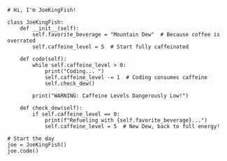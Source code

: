     # Hi, I'm JoeKingFish! 

    class JoeKingFish:
        def __init__(self):
            self.favorite_beverage = "Mountain Dew"  # Because coffee is overrated
            self.caffeine_level = 5  # Start fully caffeinated

        def code(self):
            while self.caffeine_level > 0:
                print("Coding... ")
                self.caffeine_level -= 1  # Coding consumes caffeine
                self.check_dew()

            print("WARNING: Caffeine Levels Dangerously Low!")

        def check_dew(self):
            if self.caffeine_level == 0:
                print(f"Refueling with {self.favorite_beverage}...")
                self.caffeine_level = 5  # New Dew, back to full energy!

    # Start the day
    joe = JoeKingFish()
    joe.code()
